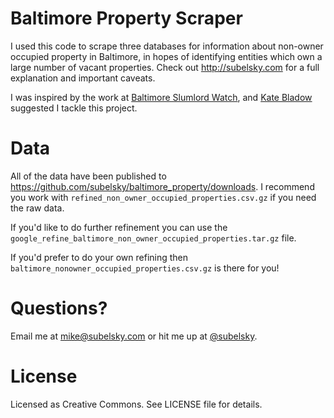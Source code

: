Baltimore Property Scraper
==========================
I used this code to scrape three databases for information about non-owner
occupied property in Baltimore, in hopes of identifying entities which own a
large number of vacant properties. Check out http://subelsky.com for a full
explanation and important caveats.

I was inspired by the work at [Baltimore Slumlord
Watch](http://slumlordwatch.wordpress.com/), and [Kate
Bladow](http://www.linkedin.com/in/kbladow) suggested I tackle this project.

Data
====
All of the data have been published to https://github.com/subelsky/baltimore_property/downloads.
I recommend you work with `refined_non_owner_occupied_properties.csv.gz` if you
need the raw data.

If you'd like to do further refinement you can use the `google_refine_baltimore_non_owner_occupied_properties.tar.gz` file.

If you'd prefer to do your own refining then `baltimore_nonowner_occupied_properties.csv.gz` is there for you!

Questions?
==========
Email me at mike@subelsky.com or hit me up at
[@subelsky](https://twitter.com/subelsky).

License
=======
Licensed as Creative Commons. See LICENSE file for details.

